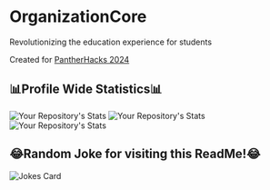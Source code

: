 # OrganizationCore
Revolutionizing the education experience for students 

Created for [PantherHacks 2024](https://pantherhack-2024.devpost.com/?ref_feature=challenge&ref_medium=your-open-hackathons&ref_content=Submissions+open)

## 📊Profile Wide Statistics📊

![Your Repository's Stats](https://github-readme-stats.vercel.app/api?username=ethanw2457&show_icons=true)
![Your Repository's Stats](https://github-readme-stats.vercel.app/api?username=Ice57Block&show_icons=true)
![Your Repository's Stats](https://github-readme-stats.vercel.app/api?username=VDubs2721&show_icons=true)



## 😂Random Joke for visiting this ReadMe!😂
![Jokes Card](https://readme-jokes.vercel.app/api)
